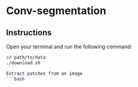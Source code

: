 # Conv-segmentation

## Instructions 
Open your terminal and run the following command: 
```bash
cd path/to/data
./download.sh

Extract patches from an image 
```bash
